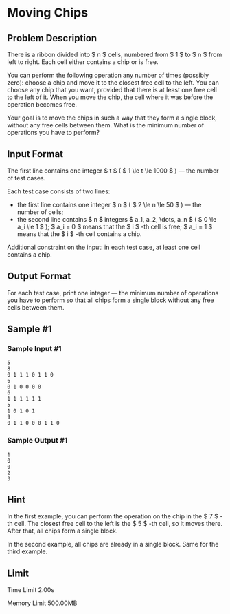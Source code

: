 # Moving Chips

## Problem Description

There is a ribbon divided into $ n $ cells, numbered from $ 1 $ to $ n $ from left to right. Each cell either contains a chip or is free.

You can perform the following operation any number of times (possibly zero): choose a chip and move it to the closest free cell to the left. You can choose any chip that you want, provided that there is at least one free cell to the left of it. When you move the chip, the cell where it was before the operation becomes free.

Your goal is to move the chips in such a way that they form a single block, without any free cells between them. What is the minimum number of operations you have to perform?

## Input Format

The first line contains one integer $ t $ ( $ 1 \le t \le 1000 $ ) — the number of test cases.

Each test case consists of two lines:

- the first line contains one integer $ n $ ( $ 2 \le n \le 50 $ ) — the number of cells;
- the second line contains $ n $ integers $ a_1, a_2, \dots, a_n $ ( $ 0 \le a_i \le 1 $ ); $ a_i = 0 $ means that the $ i $ -th cell is free; $ a_i = 1 $ means that the $ i $ -th cell contains a chip.

Additional constraint on the input: in each test case, at least one cell contains a chip.

## Output Format

For each test case, print one integer — the minimum number of operations you have to perform so that all chips form a single block without any free cells between them.

## Sample #1

### Sample Input #1

```
5
8
0 1 1 1 0 1 1 0
6
0 1 0 0 0 0
6
1 1 1 1 1 1
5
1 0 1 0 1
9
0 1 1 0 0 0 1 1 0
```

### Sample Output #1

```
1
0
0
2
3
```

## Hint

In the first example, you can perform the operation on the chip in the $ 7 $ -th cell. The closest free cell to the left is the $ 5 $ -th cell, so it moves there. After that, all chips form a single block.

In the second example, all chips are already in a single block. Same for the third example.

## Limit



Time Limit
2.00s

Memory Limit
500.00MB